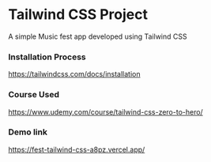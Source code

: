 # Tailwind CSS Project
A simple Music fest app developed using Tailwind CSS


### Installation Process
https://tailwindcss.com/docs/installation

### Course Used

https://www.udemy.com/course/tailwind-css-zero-to-hero/

### Demo link

https://fest-tailwind-css-a8pz.vercel.app/




